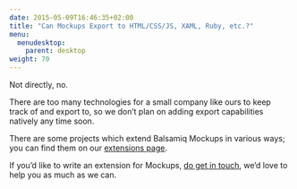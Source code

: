 ```yaml
---
date: 2015-05-09T16:46:35+02:00
title: "Can Mockups Export to HTML/CSS/JS, XAML, Ruby, etc.?"
menu:
  menudesktop:
    parent: desktop
weight: 70
---
```

Not directly, no.

There are too many technologies for a small company like ours to keep track of and export to, so we don’t plan on adding export capabilities natively any time soon.

There are some projects which extend Balsamiq Mockups in various ways; you can find them on our [extensions page](/resources/extensions/).

If you’d like to write an extension for Mockups, [do get in touch](mailto:peldi@balsamiq.com), we’d love to help you as much as we can.
